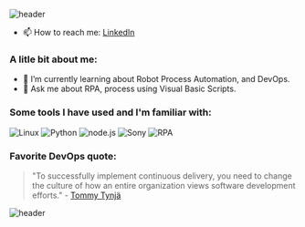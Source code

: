 ![header](https://capsule-render.vercel.app/api?type=waving&color=gradient&text=Hello%20World!&height=100&section=header&fontColor=d6ace6)
- 📫 How to reach me: [LinkedIn](https://www.linkedin.com/in/marcos-angel-decima-de-pietro/)
### A litle bit about me:
- 🌱 I’m currently learning about Robot Process Automation, and DevOps.
- 💬 Ask me about RPA, process using Visual Basic Scripts.
### Some tools I have used and I'm familiar with:

![Linux](https://img.shields.io/badge/-Linux-FCC624?style=flat-square&logo=linux&logoColor=white)
![Python](https://img.shields.io/badge/-Python-3776AB?style=flat-square&logo=python&logoColor=white)
![node.js](https://img.shields.io/badge/-Node.js-339933?style=flat-square&logo=node.js&logoColor=white)
![Sony](https://img.shields.io/badge/Sony-white?logo=Sony&logoColor=%23FFFFFF&color=black)
![RPA](https://img.shields.io/badge/RPA-orange)


### Favorite DevOps quote:

> "To successfully implement continuous delivery, you need to change the culture of how an entire organization views software development efforts." - [Tommy Tynjä](https://www.linkedin.com/in/tommytynjala/)
<!---
### Some of my favorite books:
- [The Phoenix Project](https://www.amazon.com/Phoenix-Project-DevOps-Helping-Business-ebook/dp/B078Y98RG8)
-  [The Unicorn Project](https://www.amazon.com/Unicorn-Project-Developers-Disruption-Thriving-ebook/dp/B07QT9QR41)
-  [Lean Startup](https://www.amazon.com/Lean-Startup-Entrepreneurs-Continuous-Innovation-ebook/dp/B004J4XGN6)
-  [Model Business Canvas](https://www.amazon.com/Business-Model-Generation-Visionaries-Challengers-ebook/dp/B06X415X2M)
--->
![header](https://capsule-render.vercel.app/api?type=waving&color=gradient&height=100&section=footer)
